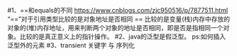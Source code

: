 #1、==和equals的不同
	https://www.cnblogs.com/zjc950516/p/7877511.html
	“==”对于引用类型比较的是对象地址是否相同
	== 比较的是变量(栈)内存中存放的对象的(堆)内存地址，用来判断两个对象的地址是否相同，即是否是指相同一个对象。比较的是真正意义上的指针操作。
#2、java的泛型是假泛型。
  	ps:如何插入泛型外的元素
#3、transient 关键字 与 序列化
